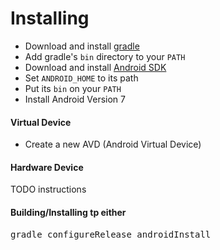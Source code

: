 # Installing 

* Download and install [gradle](http://gradle.org/) 
* Add gradle's <code>bin</code> directory to your <code>PATH</code>
* Download and install [Android SDK](http://developer.android.com/sdk/index.html)
* Set <code>ANDROID_HOME</code> to its path
* Put its <code>bin</code> on your <code>PATH</code>
* Install Android Version 7

#### Virtual Device

* Create a new AVD (Android Virtual Device)

#### Hardware Device

TODO instructions

#### Building/Installing tp either
<pre>
gradle configureRelease androidInstall
</pre>
